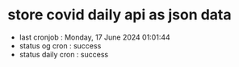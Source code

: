 # store covid daily api as json data

- last cronjob : Monday, 17 June 2024 01:01:44
- status og cron : success
- status daily cron : success
      
      
